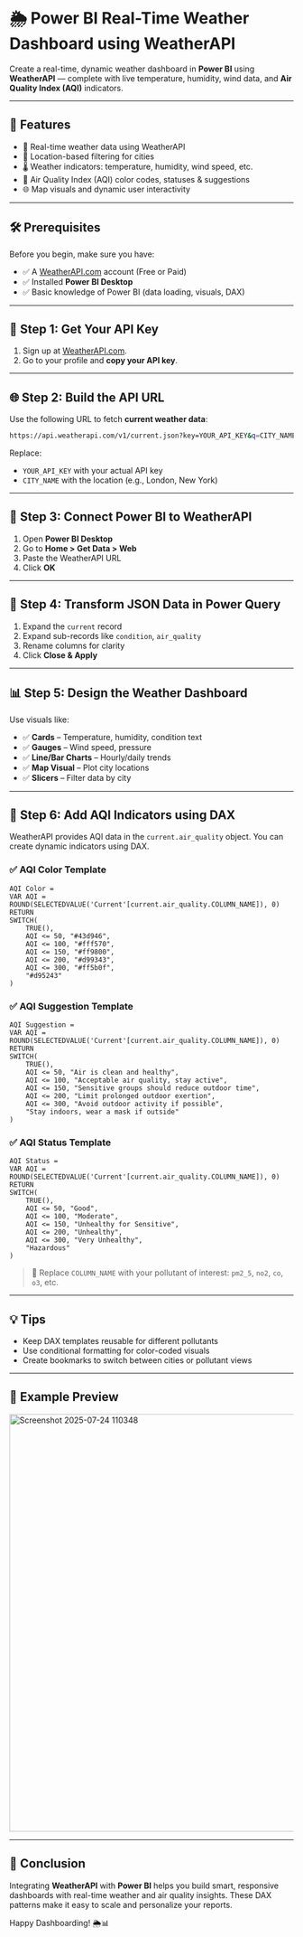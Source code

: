 # 🌦️ Power BI Real-Time Weather Dashboard using WeatherAPI

Create a real-time, dynamic weather dashboard in **Power BI** using **WeatherAPI** — complete with live temperature, humidity, wind data, and **Air Quality Index (AQI)** indicators.

---

## 📌 Features

* 🔄 Real-time weather data using WeatherAPI
* 📍 Location-based filtering for cities
* 🌡️ Weather indicators: temperature, humidity, wind speed, etc.
* 🧪 Air Quality Index (AQI) color codes, statuses & suggestions
* 🌐 Map visuals and dynamic user interactivity

---

## 🛠️ Prerequisites

Before you begin, make sure you have:

* ✅ A [WeatherAPI.com](https://www.weatherapi.com/) account (Free or Paid)
* ✅ Installed **Power BI Desktop**
* ✅ Basic knowledge of Power BI (data loading, visuals, DAX)

---

## 🔑 Step 1: Get Your API Key

1. Sign up at [WeatherAPI.com](https://www.weatherapi.com/).
2. Go to your profile and **copy your API key**.

---

## 🌐 Step 2: Build the API URL

Use the following URL to fetch **current weather data**:

```bash
https://api.weatherapi.com/v1/current.json?key=YOUR_API_KEY&q=CITY_NAME
```

Replace:

* `YOUR_API_KEY` with your actual API key
* `CITY_NAME` with the location (e.g., London, New York)

---

## 🔗 Step 3: Connect Power BI to WeatherAPI

1. Open **Power BI Desktop**
2. Go to **Home > Get Data > Web**
3. Paste the WeatherAPI URL
4. Click **OK**

---

## 🔄 Step 4: Transform JSON Data in Power Query

1. Expand the `current` record
2. Expand sub-records like `condition`, `air_quality`
3. Rename columns for clarity
4. Click **Close & Apply**

---

## 📊 Step 5: Design the Weather Dashboard

Use visuals like:

* ✅ **Cards** – Temperature, humidity, condition text
* ✅ **Gauges** – Wind speed, pressure
* ✅ **Line/Bar Charts** – Hourly/daily trends
* ✅ **Map Visual** – Plot city locations
* ✅ **Slicers** – Filter data by city

---

## 🎨 Step 6: Add AQI Indicators using DAX

WeatherAPI provides AQI data in the `current.air_quality` object. You can create dynamic indicators using DAX.

### ✅ AQI Color Template

```DAX
AQI Color =
VAR AQI = ROUND(SELECTEDVALUE('Current'[current.air_quality.COLUMN_NAME]), 0)
RETURN
SWITCH(
    TRUE(),
    AQI <= 50, "#43d946",
    AQI <= 100, "#fff570",
    AQI <= 150, "#ff9800",
    AQI <= 200, "#d99343",
    AQI <= 300, "#ff5b0f",
    "#d95243"
)
```

### ✅ AQI Suggestion Template

```DAX
AQI Suggestion =
VAR AQI = ROUND(SELECTEDVALUE('Current'[current.air_quality.COLUMN_NAME]), 0)
RETURN
SWITCH(
    TRUE(),
    AQI <= 50, "Air is clean and healthy",
    AQI <= 100, "Acceptable air quality, stay active",
    AQI <= 150, "Sensitive groups should reduce outdoor time",
    AQI <= 200, "Limit prolonged outdoor exertion",
    AQI <= 300, "Avoid outdoor activity if possible",
    "Stay indoors, wear a mask if outside"
)
```

### ✅ AQI Status Template

```DAX
AQI Status =
VAR AQI = ROUND(SELECTEDVALUE('Current'[current.air_quality.COLUMN_NAME]), 0)
RETURN
SWITCH(
    TRUE(),
    AQI <= 50, "Good",
    AQI <= 100, "Moderate",
    AQI <= 150, "Unhealthy for Sensitive",
    AQI <= 200, "Unhealthy",
    AQI <= 300, "Very Unhealthy",
    "Hazardous"
)
```

> 🔁 Replace `COLUMN_NAME` with your pollutant of interest: `pm2_5`, `no2`, `co`, `o3`, etc.

---

## 💡 Tips

* Keep DAX templates reusable for different pollutants
* Use conditional formatting for color-coded visuals
* Create bookmarks to switch between cities or pollutant views

---

## 📸 Example Preview 

<img width="1319" height="739" alt="Screenshot 2025-07-24 110348" src="https://github.com/user-attachments/assets/44e5b274-4173-4485-ba03-97df478e7ee5" />


---

## 🎉 Conclusion

Integrating **WeatherAPI** with **Power BI** helps you build smart, responsive dashboards with real-time weather and air quality insights. These DAX patterns make it easy to scale and personalize your reports.

Happy Dashboarding! 🌦️📊



